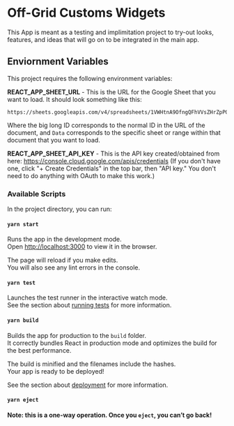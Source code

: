 # Off-Grid Customs Widgets

This App is meant as a testing and implimitation project to try-out looks, features, and ideas that will go on to be integrated in the main app.

## Enviornment Variables

This project requires the following environment variables:

**REACT_APP_SHEET_URL** - This is the URL for the Google Sheet that you want to load. It should look something like this:

```
https://sheets.googleapis.com/v4/spreadsheets/1VWHtnA9OfngQFhVVsZHrZpPOxibFFzISchcN3l9pPDE/values/Data
```

Where the big long ID corresponds to the normal ID in the URL of the document, and `Data` corresponds to the specific
sheet or range within that document that you want to load.

**REACT_APP_SHEET_API_KEY** - This is the API key created/obtained from here: https://console.cloud.google.com/apis/credentials
(If you don't have one, click "+ Create Credentials" in the top bar, then "API key." You don't need to do anything with OAuth to make this work.)

### Available Scripts

In the project directory, you can run:

#### `yarn start`

Runs the app in the development mode.\
Open [http://localhost:3000](http://localhost:3000) to view it in the browser.

The page will reload if you make edits.\
You will also see any lint errors in the console.

#### `yarn test`

Launches the test runner in the interactive watch mode.\
See the section about [running tests](https://facebook.github.io/create-react-app/docs/running-tests) for more information.

#### `yarn build`

Builds the app for production to the `build` folder.\
It correctly bundles React in production mode and optimizes the build for the best performance.

The build is minified and the filenames include the hashes.\
Your app is ready to be deployed!

See the section about [deployment](https://facebook.github.io/create-react-app/docs/deployment) for more information.

#### `yarn eject`

**Note: this is a one-way operation. Once you `eject`, you can’t go back!**
